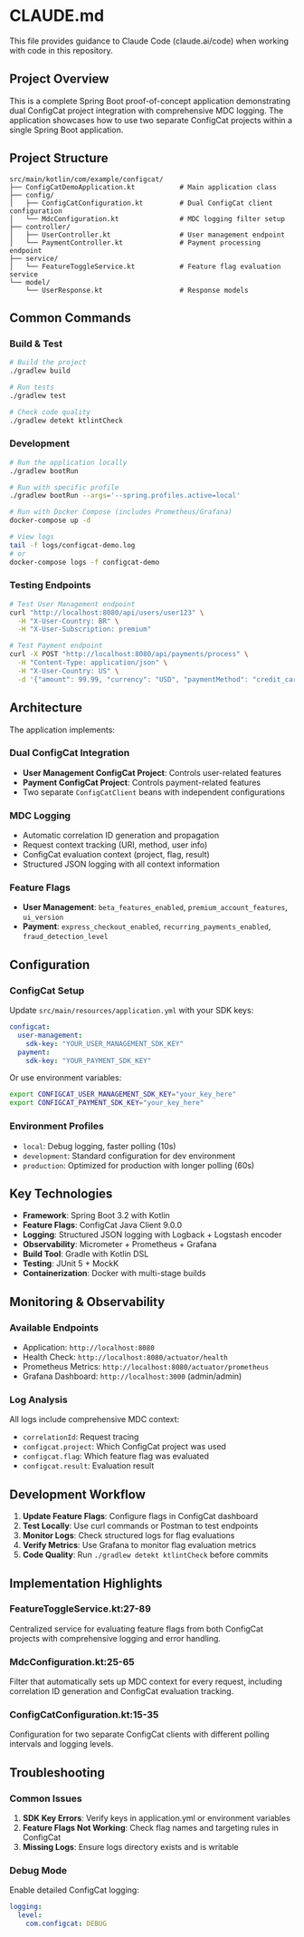 # CLAUDE.md

This file provides guidance to Claude Code (claude.ai/code) when working with code in this repository.

## Project Overview

This is a complete Spring Boot proof-of-concept application demonstrating dual ConfigCat project integration with comprehensive MDC logging. The application showcases how to use two separate ConfigCat projects within a single Spring Boot application.

## Project Structure

```
src/main/kotlin/com/example/configcat/
├── ConfigCatDemoApplication.kt           # Main application class
├── config/
│   ├── ConfigCatConfiguration.kt         # Dual ConfigCat client configuration
│   └── MdcConfiguration.kt               # MDC logging filter setup
├── controller/
│   ├── UserController.kt                 # User management endpoint
│   └── PaymentController.kt              # Payment processing endpoint
├── service/
│   └── FeatureToggleService.kt           # Feature flag evaluation service
└── model/
    └── UserResponse.kt                   # Response models
```

## Common Commands

### Build & Test
```bash
# Build the project
./gradlew build

# Run tests
./gradlew test

# Check code quality
./gradlew detekt ktlintCheck
```

### Development
```bash
# Run the application locally
./gradlew bootRun

# Run with specific profile
./gradlew bootRun --args='--spring.profiles.active=local'

# Run with Docker Compose (includes Prometheus/Grafana)
docker-compose up -d

# View logs
tail -f logs/configcat-demo.log
# or
docker-compose logs -f configcat-demo
```

### Testing Endpoints
```bash
# Test User Management endpoint
curl "http://localhost:8080/api/users/user123" \
  -H "X-User-Country: BR" \
  -H "X-User-Subscription: premium"

# Test Payment endpoint
curl -X POST "http://localhost:8080/api/payments/process" \
  -H "Content-Type: application/json" \
  -H "X-User-Country: US" \
  -d '{"amount": 99.99, "currency": "USD", "paymentMethod": "credit_card"}'
```

## Architecture

The application implements:

### Dual ConfigCat Integration
- **User Management ConfigCat Project**: Controls user-related features
- **Payment ConfigCat Project**: Controls payment-related features
- Two separate `ConfigCatClient` beans with independent configurations

### MDC Logging
- Automatic correlation ID generation and propagation
- Request context tracking (URI, method, user info)
- ConfigCat evaluation context (project, flag, result)
- Structured JSON logging with all context information

### Feature Flags
- **User Management**: `beta_features_enabled`, `premium_account_features`, `ui_version`
- **Payment**: `express_checkout_enabled`, `recurring_payments_enabled`, `fraud_detection_level`

## Configuration

### ConfigCat Setup
Update `src/main/resources/application.yml` with your SDK keys:

```yaml
configcat:
  user-management:
    sdk-key: "YOUR_USER_MANAGEMENT_SDK_KEY"
  payment:
    sdk-key: "YOUR_PAYMENT_SDK_KEY"
```

Or use environment variables:
```bash
export CONFIGCAT_USER_MANAGEMENT_SDK_KEY="your_key_here"
export CONFIGCAT_PAYMENT_SDK_KEY="your_key_here"
```

### Environment Profiles
- `local`: Debug logging, faster polling (10s)
- `development`: Standard configuration for dev environment
- `production`: Optimized for production with longer polling (60s)

## Key Technologies

- **Framework**: Spring Boot 3.2 with Kotlin
- **Feature Flags**: ConfigCat Java Client 9.0.0
- **Logging**: Structured JSON logging with Logback + Logstash encoder
- **Observability**: Micrometer + Prometheus + Grafana
- **Build Tool**: Gradle with Kotlin DSL
- **Testing**: JUnit 5 + MockK
- **Containerization**: Docker with multi-stage builds

## Monitoring & Observability

### Available Endpoints
- Application: `http://localhost:8080`
- Health Check: `http://localhost:8080/actuator/health`
- Prometheus Metrics: `http://localhost:8080/actuator/prometheus`
- Grafana Dashboard: `http://localhost:3000` (admin/admin)

### Log Analysis
All logs include comprehensive MDC context:
- `correlationId`: Request tracing
- `configcat.project`: Which ConfigCat project was used
- `configcat.flag`: Which feature flag was evaluated
- `configcat.result`: Evaluation result

## Development Workflow

1. **Update Feature Flags**: Configure flags in ConfigCat dashboard
2. **Test Locally**: Use curl commands or Postman to test endpoints
3. **Monitor Logs**: Check structured logs for flag evaluations
4. **Verify Metrics**: Use Grafana to monitor flag evaluation metrics
5. **Code Quality**: Run `./gradlew detekt ktlintCheck` before commits

## Implementation Highlights

### FeatureToggleService.kt:27-89
Centralized service for evaluating feature flags from both ConfigCat projects with comprehensive logging and error handling.

### MdcConfiguration.kt:25-65
Filter that automatically sets up MDC context for every request, including correlation ID generation and ConfigCat evaluation tracking.

### ConfigCatConfiguration.kt:15-35
Configuration for two separate ConfigCat clients with different polling intervals and logging levels.

## Troubleshooting

### Common Issues
1. **SDK Key Errors**: Verify keys in application.yml or environment variables
2. **Feature Flags Not Working**: Check flag names and targeting rules in ConfigCat
3. **Missing Logs**: Ensure logs directory exists and is writable

### Debug Mode
Enable detailed ConfigCat logging:
```yaml
logging:
  level:
    com.configcat: DEBUG
```